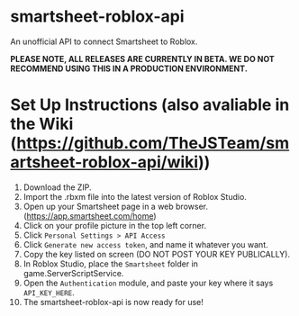 # smartsheet-roblox-api

An unofficial API to connect Smartsheet to Roblox.

**PLEASE NOTE, ALL RELEASES ARE CURRENTLY IN BETA.
WE DO NOT RECOMMEND USING THIS IN A PRODUCTION ENVIRONMENT.**

# Set Up Instructions (also avaliable in the Wiki (https://github.com/TheJSTeam/smartsheet-roblox-api/wiki))

1. Download the ZIP.
2. Import the .rbxm file into the latest version of Roblox Studio.
3. Open up your Smartsheet page in a web browser. (https://app.smartsheet.com/home)
4. Click on your profile picture in the top left corner.
5. Click `Personal Settings > API Access`
6. Click `Generate new access token`, and name it whatever you want.
7. Copy the key listed on screen (DO NOT POST YOUR KEY PUBLICALLY).
8. In Roblox Studio, place the `Smartsheet` folder in game.ServerScriptService.
9. Open the `Authentication` module, and paste your key where it says `API_KEY_HERE`.
10. The smartsheet-roblox-api is now ready for use!


